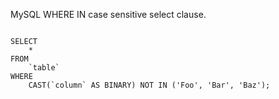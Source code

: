 <p>MySQL WHERE IN case sensitive select clause.</p>

<code name="sql">
SELECT
    *
FROM
    `table`
WHERE
    CAST(`column` AS BINARY) NOT IN ('Foo', 'Bar', 'Baz');
</code>